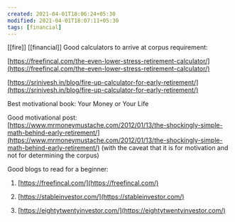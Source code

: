 ```yaml
---
created: 2021-04-01T18:06:24+05:30
modified: 2021-04-01T18:07:11+05:30
tags: [financial]
---
```

[[fire]]
[[financial]]
 Good calculators to arrive at corpus requirement:

[https://freefincal.com/the-even-lower-stress-retirement-calculator/](https://freefincal.com/the-even-lower-stress-retirement-calculator/)

[https://srinivesh.in/blog/fire-up-calculator-for-early-retirement/](https://srinivesh.in/blog/fire-up-calculator-for-early-retirement/)

Best motivational book: Your Money or Your Life

Good motivational post: [https://www.mrmoneymustache.com/2012/01/13/the-shockingly-simple-math-behind-early-retirement/](https://www.mrmoneymustache.com/2012/01/13/the-shockingly-simple-math-behind-early-retirement/) (with the caveat that it is for motivation and not for determining the corpus)

Good blogs to read for a beginner:

1. [https://freefincal.com/](https://freefincal.com/)

2. [https://stableinvestor.com/](https://stableinvestor.com/)

3. [https://eightytwentyinvestor.com/](https://eightytwentyinvestor.com/) 
